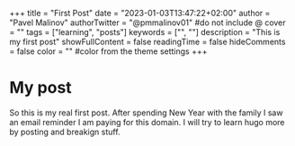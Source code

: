 +++
title = "First Post"
date = "2023-01-03T13:47:22+02:00"
author = "Pavel Malinov"
authorTwitter = "@pmmalinov01" #do not include @
cover = ""
tags = ["learning", "posts"]
keywords = ["", ""]
description = "This is my first post"
showFullContent = false
readingTime = false
hideComments = false
color = "" #color from the theme settings
+++

# My post

So this is my real first post. After spending New Year with the family I saw an email reminder I am paying for this domain.
I will try to learn hugo more by posting and breakign stuff.
